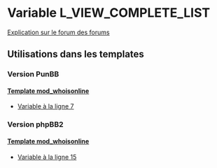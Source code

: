 # Variable L_VIEW_COMPLETE_LIST
[Explication sur le forum des forums](http://forum.forumactif.com/t294113-listing-des-variables#L_VIEW_COMPLETE_LIST)

## Utilisations dans les templates

### Version PunBB

#### [Template mod_whoisonline](punbb/mod_whoisonline.md)
* [Variable à la ligne 7](../punbb/mod_whoisonline.tpl#L7)

### Version phpBB2

#### [Template mod_whoisonline](subsilver/mod_whoisonline.md)
* [Variable à la ligne 15](../subsilver/mod_whoisonline.tpl#L15)